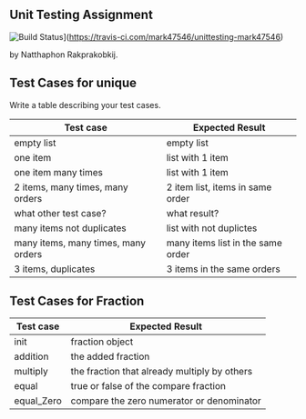 ## Unit Testing Assignment
![Build Status](https://travis-ci.com/mark47546/unittesting-mark47546.svg?branch=master)](https://travis-ci.com/mark47546/unittesting-mark47546)

by Natthaphon Rakprakobkij.

## Test Cases for unique

Write a table describing your test cases.

| Test case                           | Expected Result                   |
| ----------------------------------- | --------------------------------- |
| empty list                          | empty list                        |
| one item                            | list with 1 item                  |
| one item many times                 | list with 1 item                  |
| 2 items, many times, many orders    | 2 item list, items in same order  |
| what other test case?               | what result?                      |
| many items not duplicates           | list with not duplictes           |
| many items, many times, many orders | many items list in the same order |
| 3 items, duplicates                 | 3 items in the same orders        |

## Test Cases for Fraction

| Test case  | Expected Result                              |
| ---------- | -------------------------------------------- |
| init       | fraction object                              |
| addition   | the added fraction                           |
| multiply   | the fraction that already multiply by others |
| equal      | true or false of the compare fraction        |
| equal_Zero | compare the zero numerator or denominator    |
